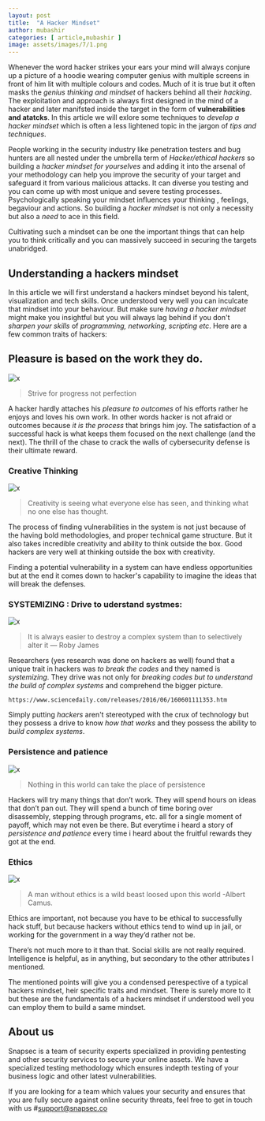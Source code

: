 ```yaml
---
layout: post
title:  "A Hacker Mindset"
author: mubashir
categories: [ article,mubashir ]
image: assets/images/7/1.png
---
```



Whenever the word hacker strikes your ears  your mind will always conjure up a picture of a hoodie wearing computer genius with multiple screens in front of him lit with multiple colours and codes. Much of it is true but it often masks the *genius thinking and mindset* of hackers behind all their *hacking*. The exploitation and approach is always first designed in the mind of a hacker and later manifsted inside the target in the  form of **vulnerabilities and atatcks**. In this article we will exlore some techniques to *develop a hacker mindset* which is often a less lightened topic in the jargon of *tips and techniques*.


People working in the security industry like penetration testers and  bug hunters are all nested under the umbrella term of *Hacker/ethical hackers* so building a *hacker mindset for yourselves* and adding it into the arsenal of your methodology can help you improve the security of  your target and safeguard it from various malicious attacks. It can diverse you testing and you can come up with most unique and severe testing processes.  Psychologically speaking your mindset influences your  thinking , feelings, begaviour and actions. So building a *hacker mindset* is not only a necessity but also a *need* to ace in this field.

Cultivating such a mindset can be one the important things that can help you to think critically and you can massively succeed in securing the targets unabridged.

## Understanding a hackers mindset


In this article we will first understand a hackers mindset beyond his talent, visualization and tech skills. Once understood very well you can inculcate that mindset into your behaviour. But make sure  *having a hacker mindset*  might make you insightful but you will always lag behind if you don't *sharpen your skills* of *programming, networking, scripting etc*. Here are a few common traits  of hackers:

## Pleasure is based on the work they do.

![x](/blog/assets/images/7/2.png)


> Strive for progress not perfection

A hacker hardly attaches his *pleasure to  outcomes* of his efforts rather he enjoys and loves his own work. In other words hacker is not afraid or outcomes because *it is the process*  that brings him joy. The satisfaction of a successful hack is what keeps them focused on the next challenge (and the next). The thrill of the chase to crack the walls of cybersecurity defense is their ultimate reward.

### Creative Thinking

![x](/blog/assets/images/7/3.png)

> Creativity is seeing what everyone else has seen, and thinking what no one else has thought.

The process of  finding vulnerabilities in the system is not just because of the having bold methodologies, and proper technical game structure. But it also takes incredible creativity and ability to think outside the box.
Good hackers are very well at thinking outside the box with creativity.

Finding a potential vulnerability in a system can have endless opportunities but at the end it comes down to hacker's capability to imagine the ideas that will break the defenses.

### SYSTEMIZING : Drive to uderstand systmes: 

![x](/blog/assets/images/7/4.png)


>  It is always easier to destroy a complex system than to selectively alter it ― Roby James

Researchers (yes research was done on hackers as well) found that a unique trait in hackers was *to break the codes* and they named is *systemizing*. They drive was not only for *breaking codes but to understand the build of complex systems* and comprehend the bigger picture. 

`https://www.sciencedaily.com/releases/2016/06/160601111353.htm`

Simply putting *hackers* aren't stereotyped with the crux of technology but they possess a drive to know *how that works* and they possess the ability to *build complex systems*.

### Persistence and patience

![x](/blog/assets/images/7/5.png)


> Nothing in this world can take the place of persistence 

Hackers will try many things that don’t work. They  will spend hours on ideas that don’t pan out. They will spend a bunch of time boring over disassembly, stepping through programs, etc. all for a single moment of payoff, which may not even be there. But everytime i heard a story of *persistence and patience* every time i heard about the fruitful rewards they got at the end.

### Ethics

![x](/blog/assets/images/7/6.png)



> A man without ethics is a wild beast loosed upon this world -Albert Camus.

Ethics are important, not because you have to be ethical to successfully hack stuff, but because hackers without ethics tend to wind up in jail, or working for the government in a way they’d rather not be.

There’s not much more to it than that. Social skills are not really required. Intelligence is helpful, as in anything, but secondary to the other attributes I mentioned.

The mentioned points will give you a condensed perespective of a typical hackers mindset, heir specific traits and mindset. There is surely more to it but these are the fundamentals of a hackers mindset if understood well you can employ them to build a same mindset.


## About us
Snapsec is a team of security experts specialized in providing pentesting and other security services to secure your online assets. We have a specialized testing methodology which ensures indepth testing of your business logic and other latest vulnerabilities.

If you are looking for a team which values your security and ensures that you are fully secure against online security threats, feel free to get in touch with us #support@snapsec.co
